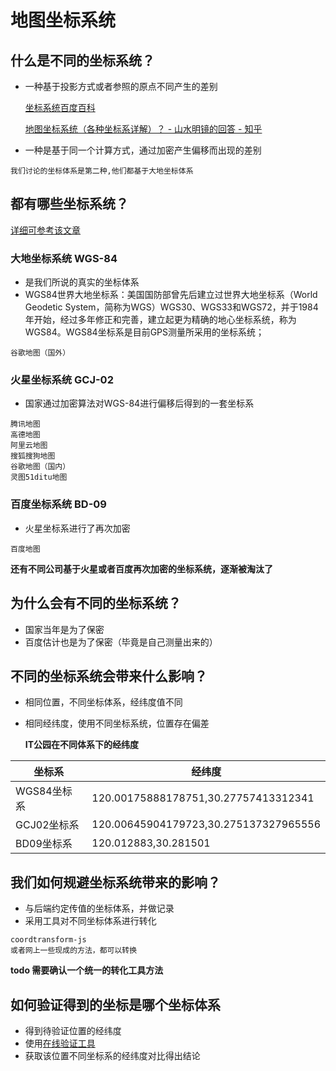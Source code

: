 # 地图坐标系统

## 什么是不同的坐标系统？
* 一种基于投影方式或者参照的原点不同产生的差别
  
  [坐标系统百度百科](https://baike.baidu.com/item/%E5%9D%90%E6%A0%87%E7%B3%BB%E7%BB%9F/4725756?fr=aladdin)
  
  [地图坐标系统（各种坐标系详解）？ - 山水明镜的回答 - 知乎](https://www.zhihu.com/question/277520588/answer/2279770352)
* 一种是基于同一个计算方式，通过加密产生偏移而出现的差别
```
我们讨论的坐标体系是第二种,他们都基于大地坐标体系
```
## 都有哪些坐标系统？
[详细可参考该文章](https://blog.csdn.net/jiang117/article/details/48031927?spm=1001.2014.3001.5502)

### 大地坐标系统 WGS-84
* 是我们所说的真实的坐标体系
* WGS84世界大地坐标系：美国国防部曾先后建立过世界大地坐标系（World Geodetic System，简称为WGS）WGS30、WGS33和WGS72，并于1984年开始，经过多年修正和完善，建立起更为精确的地心坐标系统，称为WGS84。WGS84坐标系是目前GPS测量所采用的坐标系统；
```
谷歌地图（国外）
```

### 火星坐标系统 GCJ-02
* 国家通过加密算法对WGS-84进行偏移后得到的一套坐标系
```
腾讯地图
高德地图
阿里云地图
搜狐搜狗地图
谷歌地图（国内）
灵图51ditu地图
```

### 百度坐标系统 BD-09

* 火星坐标系进行了再次加密
```
百度地图
```
**还有不同公司基于火星或者百度再次加密的坐标系统，逐渐被淘汰了**

## 为什么会有不同的坐标系统？
* 国家当年是为了保密
* 百度估计也是为了保密（毕竟是自己测量出来的）

## 不同的坐标系统会带来什么影响？
* 相同位置，不同坐标体系，经纬度值不同
* 相同经纬度，使用不同坐标系统，位置存在偏差

  **IT公园在不同体系下的经纬度**

|  坐标系   | 经纬度  | 
|  ----  | ----  |
|  WGS84坐标系   | 120.00175888178751,30.27757413312341  |
|  GCJ02坐标系   | 120.00645904179723,30.275137327965556  |
|  BD09坐标系   | 120.012883,30.281501  |

## 我们如何规避坐标系统带来的影响？
* 与后端约定传值的坐标体系，并做记录
* 采用工具对不同坐标体系进行转化
```
coordtransform-js
或者网上一些现成的方法，都可以转换
```
**todo 需要确认一个统一的转化工具方法**

## 如何验证得到的坐标是哪个坐标体系
* 得到待验证位置的经纬度
* 使用[在线验证工具](https://tool.lu/coordinate/)
* 获取该位置不同坐标系的经纬度对比得出结论
